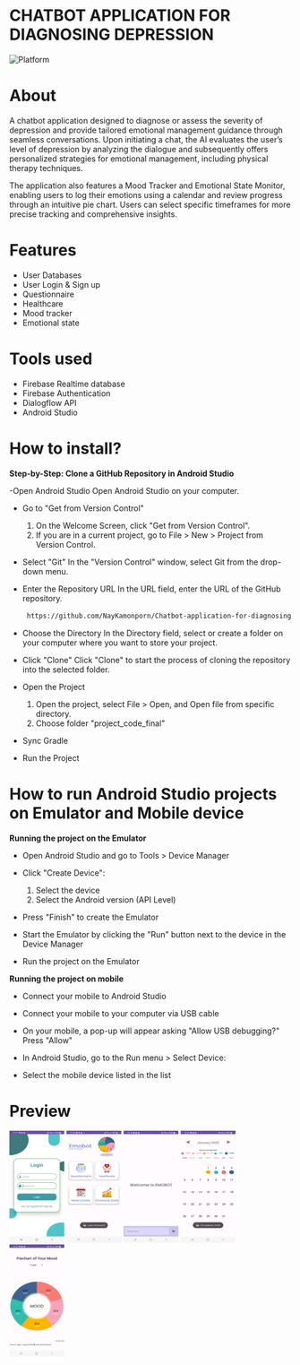 # CHATBOT APPLICATION FOR DIAGNOSING DEPRESSION
![Platform](https://img.shields.io/badge/platform-Android-brightgreen.svg?color=00ADB5&style=for-the-badge)
   
# About
A chatbot application designed to diagnose or assess the severity of depression and provide tailored emotional management guidance through seamless conversations. Upon initiating a chat, the AI evaluates the user’s level of depression by analyzing the dialogue and subsequently offers personalized strategies for emotional management, including physical therapy techniques.

The application also features a Mood Tracker and Emotional State Monitor, enabling users to log their emotions using a calendar and review progress through an intuitive pie chart. Users can select specific timeframes for more precise tracking and comprehensive insights.

# Features
- User Databases
- User Login & Sign up
- Questionnaire
- Healthcare
- Mood tracker
- Emotional state

# Tools used

- Firebase Realtime database
- Firebase Authentication
- Dialogflow API
- Android Studio 

# How to install?
**Step-by-Step: Clone a GitHub Repository in Android Studio**

-Open Android Studio
   Open Android Studio on your computer.

- Go to "Get from Version Control"
   1. On the Welcome Screen, click "Get from Version Control".
   2. If you are in a current project, go to File > New > Project from Version Control.

- Select "Git"
   In the "Version Control" window, select Git from the drop-down menu.

- Enter the Repository URL
   In the URL field, enter the URL of the GitHub repository.
  ```sh
   https://github.com/NayKamonporn/Chatbot-application-for-diagnosing-depression.git
   ```

- Choose the Directory
   In the Directory field, select or create a folder on your computer where you want to store your project.
  
- Click "Clone"
   Click "Clone" to start the process of cloning the repository into the selected folder.

- Open the Project
   1. Open the project, select File > Open, and Open file from specific directory.
   2. Choose folder "project_code_final"
  
- Sync Gradle
- Run the Project

# How to run Android Studio projects on Emulator and Mobile device
**Running the project on the Emulator**

- Open Android Studio and go to Tools > Device Manager
  
- Click "Create Device":
   1. Select the device
   2. Select the Android version (API Level)
      
- Press "Finish" to create the Emulator
  
- Start the Emulator by clicking the "Run" button next to the device in the Device Manager
- Run the project on the Emulator

**Running the project on mobile**

- Connect your mobile to Android Studio
  
- Connect your mobile to your computer via USB cable
  
- On your mobile, a pop-up will appear asking "Allow USB debugging?" Press "Allow"
  
- In Android Studio, go to the Run menu > Select Device:
  
- Select the mobile device listed in the list


# Preview
<img src="https://github.com/NayKamonporn/Chatbot-application-for-diagnosing-depression/blob/main/screenshot/LoginPage.jpg?raw=true" 
alt="Splash Screen" width="98" height="200" />
<img src="https://github.com/NayKamonporn/Chatbot-application-for-diagnosing-depression/blob/main/screenshot/HomePage.jpg?raw=true" 
alt="Splash Screen" width="98" height="200" />
<img src="https://github.com/NayKamonporn/Chatbot-application-for-diagnosing-depression/blob/main/screenshot/ChatPage.jpg?raw=true" 
alt="Splash Screen" width="98" height="200" />
<img src="https://github.com/NayKamonporn/Chatbot-application-for-diagnosing-depression/blob/main/screenshot/MoodTrackPage.jpg?raw=true" 
alt="Splash Screen" width="98" height="200" />
<img src="https://github.com/NayKamonporn/Chatbot-application-for-diagnosing-depression/blob/main/screenshot/PiechartPage.jpg?raw=true" 
alt="Splash Screen" width="98" height="200" />






